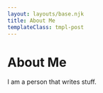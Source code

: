 ```yaml
---
layout: layouts/base.njk
title: About Me
templateClass: tmpl-post
---
```


<h1>About Me</h1>

I am a person that writes stuff.
